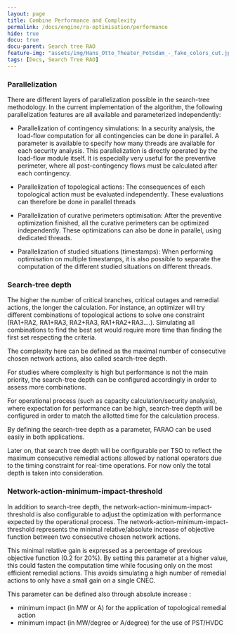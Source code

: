 ```yaml
---
layout: page
title: Combine Performance and Complexity
permalink: /docs/engine/ra-optimisation/performance
hide: true
docu: true
docu-parent: Search tree RAO
feature-img: "assets/img/Hans_Otto_Theater_Potsdam_-_fake_colors_cut.jpg"
tags: [Docs, Search Tree RAO]
---
```


### Parallelization
There are different layers of parallelization possible in the search-tree methodology. In the current implementation
of the algorithm, the following parallelization features are all available and parameterized independently:

- Parallelization of contingency simulations:
In a security analysis, the load-flow computation for all contingencies can be done in parallel. A parameter is 
available to specify how many threads are available for each security analysis. This parallelization is directly
operated by the load-flow module itself. It is especially very useful for the preventive perimeter, where all
post-contingency flows must be calculated after each contingency.

- Parallelization of topological actions:
The consequences of each topological action must be evaluated independently. These evaluations can therefore be done
in parallel threads

- Parallelization of curative perimeters optimisation:
After the preventive optimization finished, all the curative perimeters can be optimized independently. 
These optimizations can also be done in parallel, using dedicated threads.
 
- Parallelization of studied situations (timestamps):
When performing optimisation on multiple timestamps, it is also possible to separate the computation of 
the different studied situations on different threads. 

### Search-tree depth
The higher the number of critical branches, critical outages and remedial actions, the longer the calculation. 
For instance, an optimizer will try different combinations of topological actions to solve one constraint 
(RA1+RA2, RA1+RA3, RA2+RA3, RA1+RA2+RA3….). Simulating all combinations to find the best set would require 
more time than finding the first set respecting the criteria.

The complexity here can be defined as the maximal number of consecutive chosen network actions, also called search-tree depth.

For studies where complexity is high but performance is not the main priority, the search-tree depth can be configured 
accordingly in order to assess more combinations.

For operational process (such as capacity calculation/security analysis), where expectation for performance can be high, 
search-tree depth will be configured in order to match the allotted time for the calculation process.

By defining the search-tree depth as a parameter, FARAO can be used easily in both applications.

Later on, that search tree depth will be configurable per TSO to reflect the maximum consecutive remedial actions allowed
by national operators due to the timing constraint for real-time operations. For now only the total depth is taken into
consideration.

### Network-action-minimum-impact-threshold

In addition to search-tree depth, the network-action-minimum-impact-threshold is also configurable to adjust the 
optimization with performance expected by the operational process. The network-action-minimum-impact-threshold 
represents the minimal relative/absolute increase of objective function between two consecutive chosen network actions.
 
This minimal relative gain is expressed as a percentage of previous objective function (0.2 for 20%). 
By setting this parameter at a higher value, this could fasten the computation time while focusing only 
on the most efficient remedial actions. This avoids simulating a high number of remedial actions to only have
a small gain on a single CNEC.

This parameter can be defined also through absolute increase :
- minimum impact (in MW or A) for the application of topological remedial action 
- minimum impact (in MW/degree or A/degree) for the use of PST/HVDC
